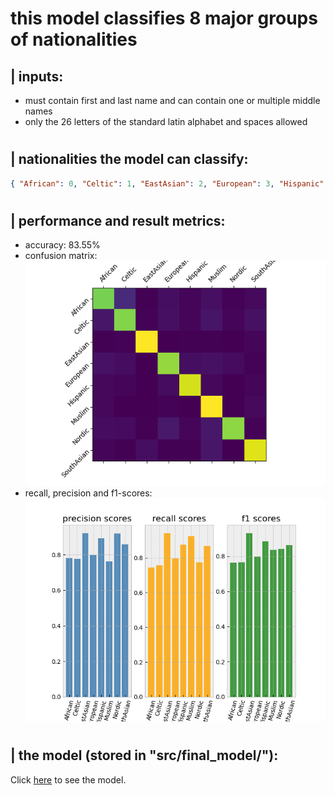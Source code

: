 
# this model classifies 8 major groups of nationalities

## | inputs:
 - must contain first and last name and can contain one or multiple middle names
 - only the 26 letters of the standard latin alphabet and spaces allowed

#

## | nationalities the model can classify:
```json
{ "African": 0, "Celtic": 1, "EastAsian": 2, "European": 3, "Hispanic": 4, "Muslim": 5, "Nordic": 6, "SouthAsian": 7 }
```

#

## | performance and result metrics:
 - accuracy: 83.55%
 - confusion matrix: <br/> ![confusion_matrix](figures/confusion_matrix.png)
 - recall, precision and f1-scores: <br/> ![confusion_matrix](figures/scores.png)

#

## | the model (stored in "src/final_model/"):
Click [here](https://github.com/name-ethnicity-classifier/name-ethnicity-classification/blob/master/src/final_model/model.py) to see the model. 


